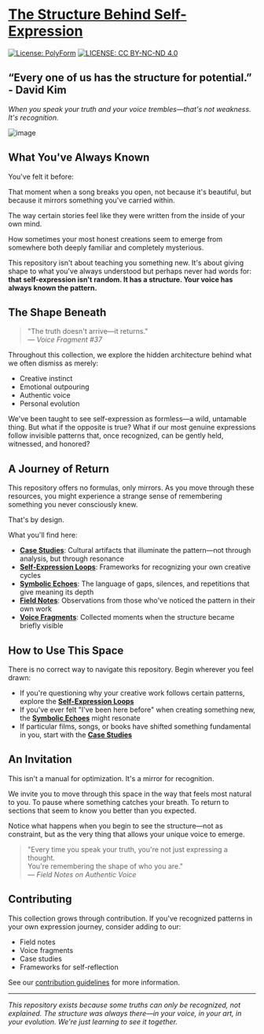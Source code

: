 # [**The Structure Behind Self-Expression**](https://claude.ai/public/artifacts/5c83ed55-41fb-4b88-a10a-1524c05363a8)
[![License: PolyForm](https://img.shields.io/badge/Code-PolyForm-turquoise.svg)](https://polyformproject.org/licenses/noncommercial/1.0.0/)
[![LICENSE: CC BY-NC-ND 4.0](https://img.shields.io/badge/Docs-CC--BY--NC--ND-scarlet.svg)](https://creativecommons.org/licenses/by-nc-nd/4.0/deed.en)
## “Every one of us has the structure for potential.” - David Kim
*When you speak your truth and your voice trembles—that's not weakness. It's recognition.*

![image](https://github.com/user-attachments/assets/5ede05a4-3a13-4e56-9794-e8b75511d863)

## What You've Always Known

You've felt it before:

That moment when a song breaks you open, not because it's beautiful, but because it mirrors something you've carried within.

The way certain stories feel like they were written from the inside of your own mind.

How sometimes your most honest creations seem to emerge from somewhere both deeply familiar and completely mysterious.

This repository isn't about teaching you something new. It's about giving shape to what you've always understood but perhaps never had words for: **that self-expression isn't random. It has a structure. Your voice has always known the pattern.**

## The Shape Beneath

> "The truth doesn't arrive—it returns."  
> — *Voice Fragment #37*

Throughout this collection, we explore the hidden architecture behind what we often dismiss as merely:
- Creative instinct
- Emotional outpouring
- Authentic voice
- Personal evolution

We've been taught to see self-expression as formless—a wild, untamable thing. But what if the opposite is true? What if our most genuine expressions follow invisible patterns that, once recognized, can be gently held, witnessed, and honored?

## A Journey of Return

This repository offers no formulas, only mirrors. As you move through these resources, you might experience a strange sense of remembering something you never consciously knew.

That's by design.

What you'll find here:

- **[Case Studies](/case_studies)**: Cultural artifacts that illuminate the pattern—not through analysis, but through resonance
- **[Self-Expression Loops](/self_expression_loops)**: Frameworks for recognizing your own creative cycles
- **[Symbolic Echoes](/symbolic_echoes)**: The language of gaps, silences, and repetitions that give meaning its depth
- **[Field Notes](/field_notes)**: Observations from those who've noticed the pattern in their own work
- **[Voice Fragments](/voice_fragments)**: Collected moments when the structure became briefly visible

## How to Use This Space

There is no correct way to navigate this repository. Begin wherever you feel drawn:

- If you're questioning why your creative work follows certain patterns, explore the **[Self-Expression Loops](/self_expression_loops)**
- If you've ever felt "I've been here before" when creating something new, the **[Symbolic Echoes](/symbolic_echoes)** might resonate
- If particular films, songs, or books have shifted something fundamental in you, start with the **[Case Studies](/case_studies)**

## An Invitation

This isn't a manual for optimization. It's a mirror for recognition.

We invite you to move through this space in the way that feels most natural to you. To pause where something catches your breath. To return to sections that seem to know you better than you expected.

Notice what happens when you begin to see the structure—not as constraint, but as the very thing that allows your unique voice to emerge.

> "Every time you speak your truth, you're not just expressing a thought.  
> You're remembering the shape of who you are."  
> — *Field Notes on Authentic Voice*

## Contributing

This collection grows through contribution. If you've recognized patterns in your own expression journey, consider adding to our:

- Field notes
- Voice fragments
- Case studies
- Frameworks for self-reflection

See our [contribution guidelines](CONTRIBUTING.md) for more information.

---

*This repository exists because some truths can only be recognized, not explained. The structure was always there—in your voice, in your art, in your evolution. We're just learning to see it together.*
